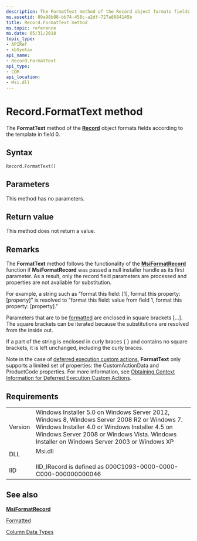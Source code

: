 ```yaml
---
description: The FormatText method of the Record object formats fields according to the template in field 0.
ms.assetid: 89a98b88-bb74-458c-a2df-727a8084145b
title: Record.FormatText method
ms.topic: reference
ms.date: 05/31/2018
topic_type: 
- APIRef
- kbSyntax
api_name: 
- Record.FormatText
api_type: 
- COM
api_location: 
- Msi.dll
---
```


# Record.FormatText method

The **FormatText** method of the [**Record**](record-object.md) object formats fields according to the template in field 0.

## Syntax


```JScript
Record.FormatText()
```



## Parameters

This method has no parameters.

## Return value

This method does not return a value.

## Remarks

The **FormatText** method follows the functionality of the [**MsiFormatRecord**](/windows/desktop/api/Msiquery/nf-msiquery-msiformatrecorda) function if **MsiFormatRecord** was passed a null installer handle as its first parameter. As a result, only the record field parameters are processed and properties are not available for substitution.

For example, a string such as "format this field: \[1\], format this property: \[property\]" is resolved to "format this field: value from field 1, format this property: \[property\]."

Parameters that are to be [formatted](formatted.md) are enclosed in square brackets \[...\]. The square brackets can be iterated because the substitutions are resolved from the inside out.

If a part of the string is enclosed in curly braces { } and contains no square brackets, it is left unchanged, including the curly braces.

Note in the case of [deferred execution custom actions](deferred-execution-custom-actions.md), **FormatText** only supports a limited set of properties: the CustomActionData and ProductCode properties. For more information, see [Obtaining Context Information for Deferred Execution Custom Actions](obtaining-context-information-for-deferred-execution-custom-actions.md).

## Requirements



|                    |                                                                                                                                                                                                                                                         |
|--------------------|---------------------------------------------------------------------------------------------------------------------------------------------------------------------------------------------------------------------------------------------------------|
| Version<br/> | Windows Installer 5.0 on Windows Server 2012, Windows 8, Windows Server 2008 R2 or Windows 7. Windows Installer 4.0 or Windows Installer 4.5 on Windows Server 2008 or Windows Vista. Windows Installer on Windows Server 2003 or Windows XP<br/> |
| DLL<br/>     | <dl> <dt>Msi.dll</dt> </dl>                                                                                                                                                                      |
| IID<br/>     | IID\_IRecord is defined as 000C1093-0000-0000-C000-000000000046<br/>                                                                                                                                                                              |



## See also

<dl> <dt>

[**MsiFormatRecord**](/windows/desktop/api/Msiquery/nf-msiquery-msiformatrecorda)
</dt> <dt>

[Formatted](formatted.md)
</dt> <dt>

[Column Data Types](column-data-types.md)
</dt> </dl>

 

 




